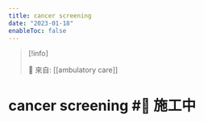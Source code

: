 ```yaml
---
title: cancer screening
date: "2023-01-18"
enableToc: false
---
```


> [!info]
>
> 🌱 來自: [[ambulatory care]]

# cancer screening #🚧 施工中


